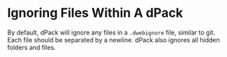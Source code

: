 # Ignoring Files Within A dPack

By default, dPack will ignore any files in a `.dwebignore` file, similar to git. Each file should be separated by a newline. dPack also ignores all hidden folders and files.
